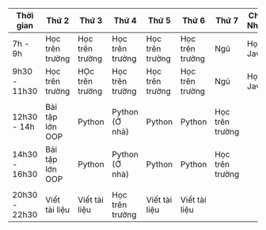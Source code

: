| Thời gian | Thứ 2 | Thứ 3 | Thứ 4 | Thứ 5 | Thứ 6 | Thứ 7 | Chủ Nhật |
|-----------|-------|-------|-------|-------|-------|-------|----------|
| 7h - 9h | Học trên trường | Học trên trường | Học trên trường | Học trên trường | Học trên trường | Ngủ | Học Java|
| 9h30 - 11h30 | Học trên trường | HỌc trên trường | Học trên trường | Học trên trường | Học trên trường | Ngủ | Học Java |
| | | | | | | | |
| 12h30 - 14h | Bài tập lớn OOP | Python | Python (Ở nhà) | Python | Python | Học trên trường | |
| 14h30 - 16h30 | Bài tập lớn OOP | Python | Python (Ở nhà) | Python| Python | Học trên trường | |
| | | | | | | | |
| 20h30 - 22h30 | Viết tài liệu | Viết tài liệu | Học trên trường | Viết tài liệu | Viết tài liệu | | |
